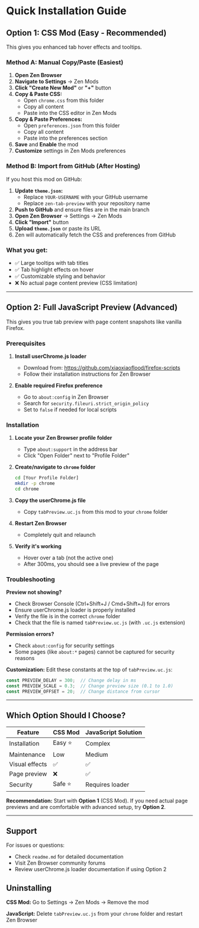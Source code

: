 # Quick Installation Guide

## Option 1: CSS Mod (Easy - Recommended)

This gives you enhanced tab hover effects and tooltips.

### Method A: Manual Copy/Paste (Easiest)

1. **Open Zen Browser**
2. **Navigate to Settings** → Zen Mods
3. **Click "Create New Mod"** or **"+"** button
4. **Copy & Paste CSS:**
   - Open `chrome.css` from this folder
   - Copy all content
   - Paste into the CSS editor in Zen Mods
5. **Copy & Paste Preferences:**
   - Open `preferences.json` from this folder
   - Copy all content
   - Paste into the preferences section
6. **Save** and **Enable** the mod
7. **Customize** settings in Zen Mods preferences

### Method B: Import from GitHub (After Hosting)

If you host this mod on GitHub:

1. **Update `theme.json`:**
   - Replace `YOUR-USERNAME` with your GitHub username
   - Replace `zen-tab-preview` with your repository name
2. **Push to GitHub** and ensure files are in the main branch
3. **Open Zen Browser** → Settings → Zen Mods
4. **Click "Import"** button
5. **Upload `theme.json`** or paste its URL
6. Zen will automatically fetch the CSS and preferences from GitHub

### What you get:
- ✅ Large tooltips with tab titles
- ✅ Tab highlight effects on hover
- ✅ Customizable styling and behavior
- ❌ No actual page content preview (CSS limitation)

---

## Option 2: Full JavaScript Preview (Advanced)

This gives you true tab preview with page content snapshots like vanilla Firefox.

### Prerequisites

1. **Install userChrome.js loader**
   - Download from: https://github.com/xiaoxiaoflood/firefox-scripts
   - Follow their installation instructions for Zen Browser

2. **Enable required Firefox preference**
   - Go to `about:config` in Zen Browser
   - Search for `security.fileuri.strict_origin_policy`
   - Set to `false` if needed for local scripts

### Installation

1. **Locate your Zen Browser profile folder**
   - Type `about:support` in the address bar
   - Click "Open Folder" next to "Profile Folder"

2. **Create/navigate to `chrome` folder**
   ```bash
   cd [Your Profile Folder]
   mkdir -p chrome
   cd chrome
   ```

3. **Copy the userChrome.js file**
   - Copy `tabPreview.uc.js` from this mod to your `chrome` folder

4. **Restart Zen Browser**
   - Completely quit and relaunch

5. **Verify it's working**
   - Hover over a tab (not the active one)
   - After 300ms, you should see a live preview of the page

### Troubleshooting

**Preview not showing?**
- Check Browser Console (Ctrl+Shift+J / Cmd+Shift+J) for errors
- Ensure userChrome.js loader is properly installed
- Verify the file is in the correct `chrome` folder
- Check that the file is named `tabPreview.uc.js` (with `.uc.js` extension)

**Permission errors?**
- Check `about:config` for security settings
- Some pages (like `about:*` pages) cannot be captured for security reasons

**Customization:**
Edit these constants at the top of `tabPreview.uc.js`:
```javascript
const PREVIEW_DELAY = 300;  // Change delay in ms
const PREVIEW_SCALE = 0.3;  // Change preview size (0.1 to 1.0)
const PREVIEW_OFFSET = 20;  // Change distance from cursor
```

---

## Which Option Should I Choose?

| Feature | CSS Mod | JavaScript Solution |
|---------|---------|---------------------|
| Installation | Easy ⭐ | Complex |
| Maintenance | Low | Medium |
| Visual effects | ✅ | ✅ |
| Page preview | ❌ | ✅ |
| Security | Safe ⭐ | Requires loader |

**Recommendation:** Start with **Option 1** (CSS Mod). If you need actual page previews and are comfortable with advanced setup, try **Option 2**.

---

## Support

For issues or questions:
- Check `readme.md` for detailed documentation
- Visit Zen Browser community forums
- Review userChrome.js loader documentation if using Option 2

## Uninstalling

**CSS Mod:** Go to Settings → Zen Mods → Remove the mod

**JavaScript:** Delete `tabPreview.uc.js` from your `chrome` folder and restart Zen Browser
